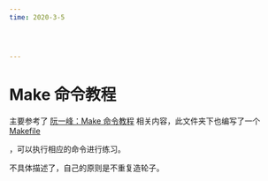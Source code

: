 ```yaml
---
time: 2020-3-5




---
```


# 

# Make 命令教程

主要参考了 [阮一峰：Make 命令教程](https://www.ruanyifeng.com/blog/2015/02/make.html) 相关内容，此文件夹下也编写了一个 [Makefile](./Makefile)

，可以执行相应的命令进行练习。

不具体描述了，自己的原则是不重复造轮子。

